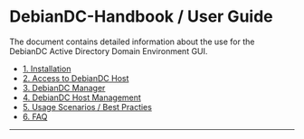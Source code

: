 # DebianDC-Handbook / User Guide

The document contains detailed information about the use for the DebianDC Active Directory Domain Environment GUI.

- [1. Installation](https://github.com/eesmer/DebianDC/blob/master/docs/installation.md)
- [2. Access to DebianDC Host](access_to_debiandc.md)
- [3. DebianDC Manager](debiandc-manager.md)
- [4. DebianDC Host Management](host-management.md)
- [5. Usage Scenarios / Best Practies]()
- [6. FAQ]()
---
